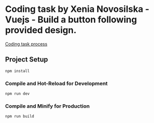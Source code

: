 # Coding task by Xenia Novosilska - Vuejs - Build a button following provided design.
[Coding task process](Coding%20task%20process.md)

## Project Setup

`npm install`

### Compile and Hot-Reload for Development

`npm run dev`

### Compile and Minify for Production

`npm run build`
